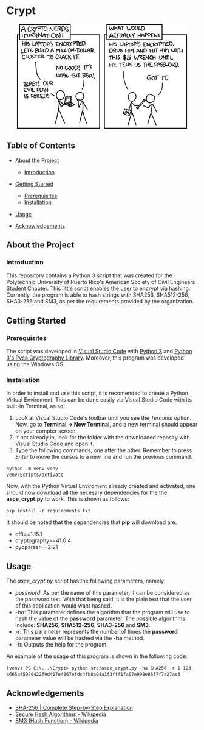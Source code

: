 # Crypt

<div align="center">
<img src="img/logo.png" alt="logo"/>
</div>

## Table of Contents
- [About the Project](#about-the-project)
  * [Introduction](#introduction)
  
- [Getting Started](#getting-started)
  * [Prerequisites](#prerequisites)
  * [Installation](#installation)
- [Usage](#usage)
- [Acknowledgements](#acknowledgements)

## About the Project
### Introduction
This repository contains a Python 3 script that was created for the Polytechnic University of Puerto Rico's American Society of Civil Engineers Student Chapter. This little script enables the user to encrypt via hashing. Currently, the program is able to hash strings with SHA256, SHA512-256, SHA3-256 and SM3, as per the requirements provided by the organization.

## Getting Started
### Prerequisites
The script was developed in [Visual Studio Code](https://code.visualstudio.com/) with [Python 3](https://www.python.org/) and [Python 3's Pyca Cryptography Library](https://cryptography.io/en/latest/). Moreover, this program was developed using the Windows OS.
### Installation
In order to install and use this script, it is recomended to create a Python Virtual Enviroment. This can be done easily via Visual Studio Code with its built-in Terminal, as so:
1. Look at Visual Studio Code's toolbar until you see the _Terminal_ option. Now, go to **Terminal -> New Terminal**, and a new terminal should appear on your compter screen.
2. If not already in, look for the folder with the downloaded reposity with Visual Studio Code and open it.
3. Type the following commands, one after the other. Remember to press _Enter_ to move the cursos to a new line and run the previous command.
```console
python -m venv venv
venv/Scripts/activate
```
Now, with the Python Virtual Enviroment already created and activated, one should now download all the necesary dependencies for the the **asce_crypt.py** to work. This is shown as follows:
```console
pip install -r requirements.txt
```

It should be noted that the dependencies that **pip** will download are:
-  cffi==1.15.1
-  cryptography==41.0.4
-  pycparser==2.21

## Usage

The _asce_crypt.py_ script has the following parameters, namely:
-  _password_: As per the name of this parameter, it can be considered as the password text. With that being said, it is the plain text that the user of this application would want hashed.
-  _-ha_: This parameter defines the algorithm that the program will use to hash the value of the **password** parameter. The possible algorithms include: **SHA256**, **SHA512-256**, **SHA3-256** and **SM3**.
-  _-r_: This parameter represents the number of times the **password** parameter value will be hashed via the **-ha** method.
-  _-h_: Outputs the help for the program.

An example of the usage of this program is shown in the following code:
```console
(venv) PS C:\...\Crypt> python src/asce_crypt.py -ha SHA256 -r 1 123
a665a45920422f9d417e4867efdc4fb8a04a1f3fff1fa07e998e86f7f7a27ae3
```

## Acknowledgements
-  [SHA-256 | Complete Step-by-Step Explanation](https://www.youtube.com/watch?v=orIgy2MjqrA)
-  [Secure Hash Algorithms - Wikipedia](https://en.wikipedia.org/wiki/Secure_Hash_Algorithms)
-  [SM3 (Hash Function) - Wikipedia](https://en.wikipedia.org/wiki/SM3_(hash_function))

